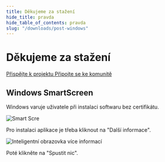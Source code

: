 ```yaml
---
title: Děkujeme za stažení
hide_title: pravda
hide_table_of_contents: pravda
slug: "/downloads/post-windows"
---
```


<div className="text-center margin-top--xl">

# Děkujeme za stažení

<div className="row margin-bottom--lg padding--sm flex-center">
<a className="button button--outline button--warning button--lg margin--sm" href="/contributing">
  Přispějte k projektu
</a>
<a className="button button--outline button--info button--lg margin--sm" href="https://linwood.dev/matrix">
  Připojte se ke komunitě
</a>

</div>

## Windows SmartScreen


Windows varuje uživatele při instalaci softwaru bez certifikátu.

![Smart Scre](/img/smart-screen.png)

Pro instalaci aplikace je třeba kliknout na "Další informace".

![Inteligentní obrazovka více informací](/img/smart-screen-more-info.png)

Poté klikněte na "Spustit nic".

</div>
